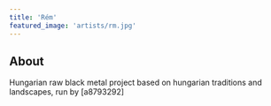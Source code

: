 ```yaml
---
title: 'Rém'
featured_image: 'artists/rm.jpg'
---
```


## About

Hungarian raw black metal project based on hungarian traditions and landscapes, run by [a8793292]
